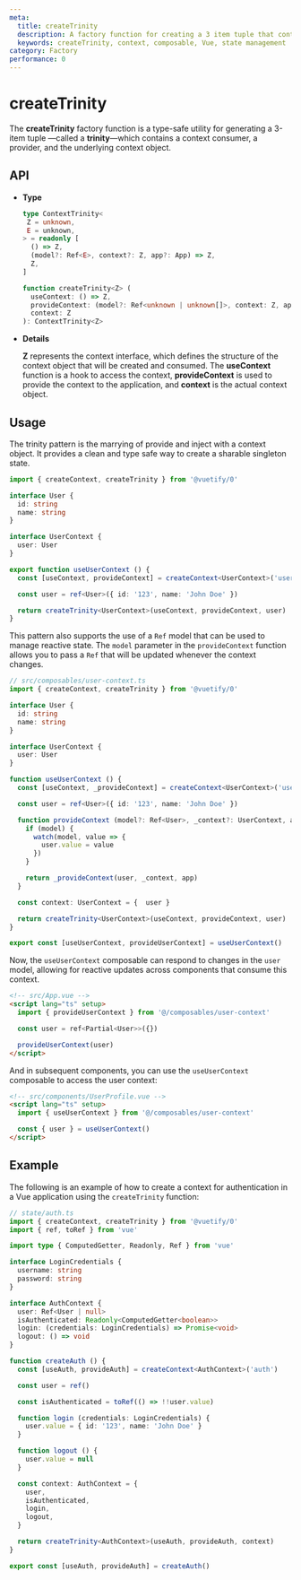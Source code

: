 ```yaml
---
meta:
  title: createTrinity
  description: A factory function for creating a 3 item tuple that contains a context consumer, a provider, and the actual context object, allowing for easy state management and sharing across components.
  keywords: createTrinity, context, composable, Vue, state management
category: Factory
performance: 0
---
```


# createTrinity

The **createTrinity** factory function is a type-safe utility for generating a 3-item tuple —called a **trinity**—which contains a context consumer, a provider, and the underlying context object.

## API

- **Type**
  ```ts
  type ContextTrinity<
   Z = unknown,
   E = unknown,
  > = readonly [
    () => Z,
    (model?: Ref<E>, context?: Z, app?: App) => Z,
    Z,
  ]

  function createTrinity<Z> (
    useContext: () => Z,
    provideContext: (model?: Ref<unknown | unknown[]>, context: Z, app?: App) => Z,
    context: Z
  ): ContextTrinity<Z>
  ```
- **Details**

  **Z** represents the context interface, which defines the structure of the context object that will be created and consumed. The **useContext** function is a hook to access the context, **provideContext** is used to provide the context to the application, and **context** is the actual context object.

## Usage

The trinity pattern is the marrying of provide and inject with a context object. It provides a clean and type safe way to create a sharable singleton state.

```ts
import { createContext, createTrinity } from '@vuetify/0'

interface User {
  id: string
  name: string
}

interface UserContext {
  user: User
}

export function useUserContext () {
  const [useContext, provideContext] = createContext<UserContext>('user')

  const user = ref<User>({ id: '123', name: 'John Doe' })

  return createTrinity<UserContext>(useContext, provideContext, user)
}
```

This pattern also supports the use of a `Ref` model that can be used to manage reactive state. The `model` parameter in the `provideContext` function allows you to pass a `Ref` that will be updated whenever the context changes.

```ts
// src/composables/user-context.ts
import { createContext, createTrinity } from '@vuetify/0'

interface User {
  id: string
  name: string
}

interface UserContext {
  user: User
}

function useUserContext () {
  const [useContext, _provideContext] = createContext<UserContext>('user')

  const user = ref<User>({ id: '123', name: 'John Doe' })

  function provideContext (model?: Ref<User>, _context?: UserContext, app?: App): UserContext {
    if (model) {
      watch(model, value => {
        user.value = value
      })
    }

    return _provideContext(user, _context, app)
  }

  const context: UserContext = {  user }

  return createTrinity<UserContext>(useContext, provideContext, user)
}

export const [useUserContext, provideUserContext] = useUserContext()
```

Now, the `useUserContext` composable can respond to changes in the `user` model, allowing for reactive updates across components that consume this context.


```html
<!-- src/App.vue -->
<script lang="ts" setup>
  import { provideUserContext } from '@/composables/user-context'

  const user = ref<Partial<User>>({})

  provideUserContext(user)
</script>
```

And in subsequent components, you can use the `useUserContext` composable to access the user context:

```html
<!-- src/components/UserProfile.vue -->
<script lang="ts" setup>
  import { useUserContext } from '@/composables/user-context'

  const { user } = useUserContext()
</script>
```

## Example

The following is an example of how to create a context for authentication in a Vue application using the `createTrinity` function:

```ts
// state/auth.ts
import { createContext, createTrinity } from '@vuetify/0'
import { ref, toRef } from 'vue'

import type { ComputedGetter, Readonly, Ref } from 'vue'

interface LoginCredentials {
  username: string
  password: string
}

interface AuthContext {
  user: Ref<User | null>
  isAuthenticated: Readonly<ComputedGetter<boolean>>
  login: (credentials: LoginCredentials) => Promise<void>
  logout: () => void
}

function createAuth () {
  const [useAuth, provideAuth] = createContext<AuthContext>('auth')

  const user = ref()

  const isAuthenticated = toRef(() => !!user.value)

  function login (credentials: LoginCredentials) {
    user.value = { id: '123', name: 'John Doe' }
  }

  function logout () {
    user.value = null
  }

  const context: AuthContext = {
    user,
    isAuthenticated,
    login,
    logout,
  }

  return createTrinity<AuthContext>(useAuth, provideAuth, context)
}

export const [useAuth, provideAuth] = createAuth()
```
